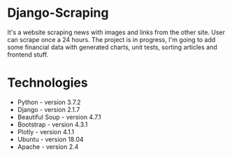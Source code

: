 # Django-Scraping
It's a website scraping news with images and links from the other site.
User can scrape once a 24 hours.
The project is in progress, I'm going to add some financial data with generated charts, unit tests, sorting articles and frontend stuff.

# Technologies
* Python - version 3.7.2
* Django - version 2.1.7
* Beautiful Soup - version 4.7.1
* Bootstrap - version 4.3.1
* Plotly - version 4.1.1
* Ubuntu - version 18.04
* Apache - version 2.4
